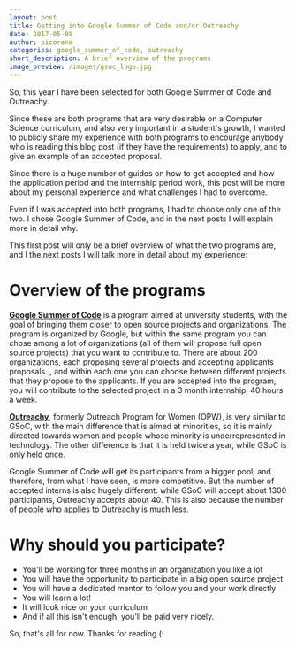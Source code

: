 ```yaml
---
layout: post
title: Getting into Google Summer of Code and/or Outreachy
date: 2017-05-09
author: picorana
categories: google_summer_of_code, outreachy
short_description: A brief overview of the programs
image_preview: /images/gsoc_logo.jpg
---
```

So, this year I have been selected for both Google Summer of Code and Outreachy.

Since these are both programs that are very desirable on a Computer Science curriculum, and also very important in a student's growth, I wanted to publicly share my experience with both programs to encourage anybody who is reading this blog post (if they have the requirements) to apply, and to give an example of an accepted proposal.

Since there is a huge number of guides on how to get accepted and how the application period and the internship period work, this post will be more about my personal experience and what challenges I had to overcome.

Even if I was accepted into both programs, I had to choose only one of the two. I chose Google Summer of Code, and in the next posts I will explain more in detail why.

This first post will only be a brief overview of what the two programs are, and I the next posts I will talk more in detail about my experience:

Overview of the programs
========

**[Google Summer of Code](https://summerofcode.withgoogle.com/)** is a program aimed at university students, with the goal of bringing them closer to open source projects and organizations. The program is organized by Google, but within the same program you can chose among a lot of organizations (all of them will propose full open source projects) that you want to contribute to. There are about 200 organizations, each proposing several projects and accepting applicants proposals. , and within each one you can choose between different projects that they propose to the applicants. If you are accepted into the program, you will contribute to the selected project in a 3 month internship, 40 hours a week. 

**[Outreachy](https://www.gnome.org/outreachy/)**, formerly Outreach Program for Women (OPW), is very similar to GSoC, with the main difference that is aimed at minorities, so it is mainly directed towards women and people whose minority is underrepresented in technology. The other difference is that it is held twice a year, while GSoC is only held once.

Google Summer of Code will get its participants from a bigger pool, and therefore, from what I have seen, is more competitive. But the number of accepted interns is also hugely different: while GSoC will accept about 1300 participants, Outreachy accepts about 40. This is also because the number of people who applies to Outreachy is much less.

Why should you participate?
=========
- You'll be working for three months in an organization you like a lot 
- You will have the opportunity to participate in a big open source project
- You will have a dedicated mentor to follow you and your work directly
- You will learn a lot!
- It will look nice on your curriculum
- And if all this isn't enough, you'll be paid very nicely.

So, that's all for now. Thanks for reading (:
